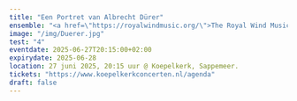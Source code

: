 ```yaml
---
title: "Een Portret van Albrecht Dürer"
ensemble: "<a href=\"https://royalwindmusic.org/\">The Royal Wind Music</a>"
image: "/img/Duerer.jpg"
test: "4"
eventdate: 2025-06-27T20:15:00+02:00
expirydate: 2025-06-28
location: 27 juni 2025, 20:15 uur @ Koepelkerk, Sappemeer.
tickets: "https://www.koepelkerkconcerten.nl/agenda"
draft: false
---
```

